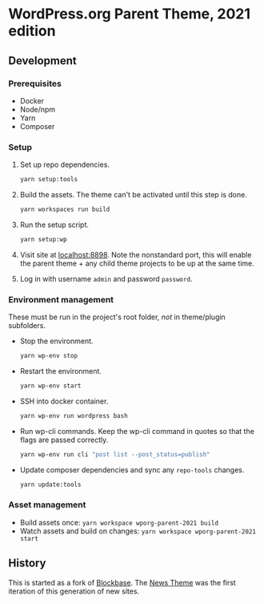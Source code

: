 # WordPress.org Parent Theme, 2021 edition

## Development

### Prerequisites

* Docker
* Node/npm
* Yarn
* Composer

### Setup

1. Set up repo dependencies.

    ```bash
    yarn setup:tools
    ```

1. Build the assets. The theme can't be activated until this step is done.

    ```bash
    yarn workspaces run build
    ```

1. Run the setup script.

    ```bash
    yarn setup:wp
    ```

1. Visit site at [localhost:8898](http://localhost:8898). Note the nonstandard port, this will enable the parent theme + any child theme projects to be up at the same time.

1. Log in with username `admin` and password `password`.

### Environment management

These must be run in the project's root folder, _not_ in theme/plugin subfolders.

* Stop the environment.

    ```bash
    yarn wp-env stop
    ```

* Restart the environment.

    ```bash
    yarn wp-env start
    ```

* SSH into docker container.

    ```bash
    yarn wp-env run wordpress bash
    ```

* Run wp-cli commands. Keep the wp-cli command in quotes so that the flags are passed correctly.

    ```bash
    yarn wp-env run cli "post list --post_status=publish"
    ```

* Update composer dependencies and sync any `repo-tools` changes.

    ```bash
    yarn update:tools
    ```

### Asset management

* Build assets once: `yarn workspace wporg-parent-2021 build`
* Watch assets and build on changes: `yarn workspace wporg-parent-2021 start`

## History

This is started as a fork of [Blockbase](https://github.com/Automattic/themes/tree/trunk/blockbase). The [News Theme](https://github.com/WordPress/wporg-news-2021) was the first iteration of this generation of new sites.
